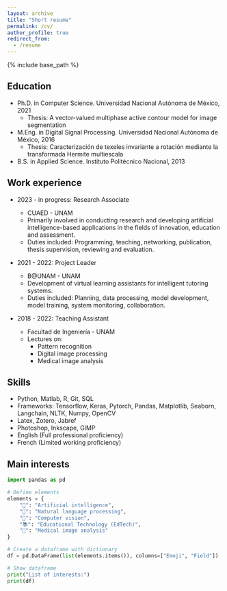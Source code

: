 ```yaml
---
layout: archive
title: "Short resume"
permalink: /cv/
author_profile: true
redirect_from:
  - /resume
---
```


{% include base_path %}

Education
------
* Ph.D. in Computer Science. Universidad Nacional Autónoma de México, 2021
  * Thesis: A vector-valued multiphase active contour model for image segmentation
* M.Eng. in Digital Signal Processing. Universidad Nacional Autónoma de México, 2016
  * Thesis: Caracterización de texeles invariante a rotación mediante la transformada Hermite multiescala
* B.S. in Applied Science. Instituto Politécnico Nacional, 2013

Work experience
------
* 2023 - in progress: Research Associate
  * CUAED - UNAM
  * Primarily involved in conducting research and developing artificial intelligence-based applications in the fields of innovation, education and assessment.
  * Duties included: Programming, teaching, networking, publication, thesis supervision, reviewing and evaluation.

* 2021 - 2022: Project Leader
  * B@UNAM - UNAM
  * Development of virtual learning assistants for intelligent tutoring systems.
  * Duties included: Planning, data processing, model development, model training, system monitoring, collaboration.

* 2018 - 2022: Teaching Assistant
  * Facultad de Ingeniería - UNAM
  * Lectures on:
    * Pattern recognition
    * Digital image processing 
    * Medical image analysis

Skills
------
* Python, Matlab, R, Git, SQL
* Frameworks: Tensorflow, Keras, Pytorch, Pandas, Matplotlib, Seaborn, Langchain, NLTK, Numpy, OpenCV
* Latex, Zotero, Jabref
* Photoshop, Inkscape, GIMP
* English (Full professional proficiency)
* French (Limited working proficiency)

Main interests
------
```python
import pandas as pd

# Define elements
elements = {
    "👾": "Artificial intelligence",
    "💬": "Natural language processing",
    "👀": "Computer vision",
    "📚": "Educational Technology (EdTech)",
    "🏥": "Medical image analysis"
}

# Create a dataframe with dictionary
df = pd.DataFrame(list(elements.items()), columns=["Emoji", "Field"])

# Show dataframe
print("List of interests:")
print(df)
```

<script src="https://cdn.botpress.cloud/webchat/v1/inject.js"></script>
<script src="https://mediafiles.botpress.cloud/dca845ea-0d90-4d87-98a2-dc11307bf495/webchat/config.js" defer></script>
